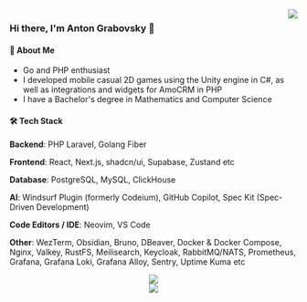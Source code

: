 <img align="right" src="https://github-readme-stats-sk1t0n.vercel.app/api/top-langs?username=sk1t0n&show_icons=true&hide_border=true&title_color=ff652f&icon_color=FFE400&bg_color=09131B&text_color=ffffff&border_color=ffffff&exclude_repo=vkr,karman,labs_dev_app_db,livewire-todolist,laravel-short-links,laravel-chat,laravel-online-store,symfony_blog,yadro-api-docs,docker-configuration-files,handling-csv-data-in-php,handling-google-api-in-php,web_app_with_components&hide=ruby,html,css,scss,less,stylus,blade,twig&langs_count=8">

### Hi there, I'm Anton Grabovsky 👋

#### 🚀 About Me

- Go and PHP enthusiast
- I developed mobile casual 2D games using the Unity engine in C#, as well as integrations and widgets for AmoCRM in PHP
- I have a Bachelor's degree in Mathematics and Computer Science

#### 🛠️ Tech Stack

**Backend**: PHP Laravel, Golang Fiber

**Frontend**: React, Next.js, shadcn/ui, Supabase, Zustand etc

**Database**: PostgreSQL, MySQL, ClickHouse

**AI**: Windsurf Plugin (formerly Codeium), GitHub Copilot, Spec Kit (Spec-Driven Development)

**Code Editors / IDE**: Neovim, VS Code

**Other**: WezTerm, Obsidian, Bruno, DBeaver, Docker & Docker Compose, Nginx, Valkey, RustFS, Meilisearch, Keycloak, RabbitMQ/NATS, Prometheus, Grafana, Grafana Loki, Grafana Alloy, Sentry, Uptime Kuma etc

<div align="center">
  <img src="https://trophygh.kolioaris.xyz/?username=sk1t0n&theme=gitdimmed&no-frame=true&no-bg=true&margin-w=4&rank=SECRET,SSS,SS,S,AAA,AA,A,B,C">
</div>

<div align="center">
  <img src="https://github-readme-activity-graph-rho-black.vercel.app/graph?username=sk1t0n&theme=github-compact&hide_border=true">
</div>
